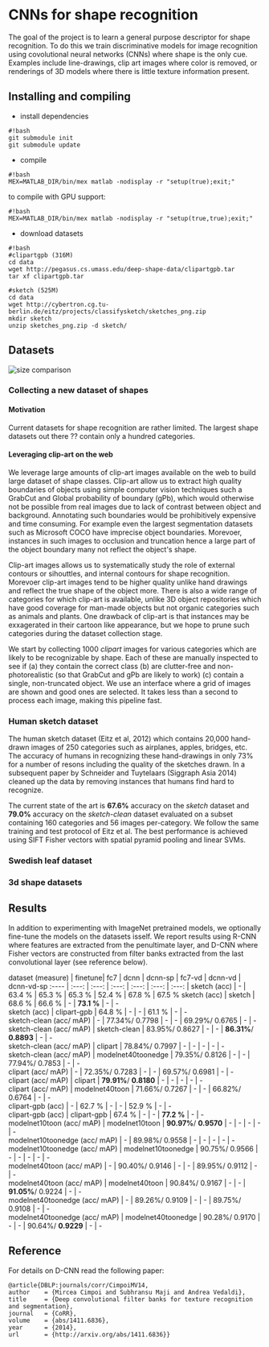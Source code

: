 # CNNs for shape recognition

The goal of the project is to learn a general purpose descriptor for shape recognition. To do this we train discriminative models for image recognition using covolutional neural networks (CNNs) where shape is the only cue. Examples include line-drawings, clip art images where color is removed, or renderings of 3D models where there is little texture information present. 

## Installing and compiling

* install dependencies
``` 
#!bash
git submodule init
git submodule update
```
* compile
``` 
#!bash
MEX=MATLAB_DIR/bin/mex matlab -nodisplay -r "setup(true);exit;"
```
to compile with GPU support: 
``` 
#!bash
MEX=MATLAB_DIR/bin/mex matlab -nodisplay -r "setup(true,true);exit;"
```
* download datasets 
```
#!bash
#clipartgpb (316M)
cd data
wget http://pegasus.cs.umass.edu/deep-shape-data/clipartgpb.tar
tar xf clipartgpb.tar

#sketch (525M)
cd data
wget http://cybertron.cg.tu-berlin.de/eitz/projects/classifysketch/sketches_png.zip
mkdir sketch
unzip sketches_png.zip -d sketch/
```
## Datasets
![size comparison](https://dl.dropboxusercontent.com/u/50473730/tmp/dataset.png)

### Collecting a new dataset of shapes

#### Motivation ####
Current datasets for shape recognition are rather limited. The largest shape datasets out there ?? contain only a hundred categories. 

#### Leveraging clip-art on the web ###
We leverage large amounts of clip-art images available on the web to build large dataset of shape classes. Clip-art allow us to extract high quality boundaries of objects using simple computer vision techniques such a GrabCut and Global probability of boundary (gPb), which would otherwise not be possible from real images due to lack of contrast between object and background. Annotating such boundaries would be prohibitively expensive and time consuming. For example even the largest segmentation datasets such as Microsoft COCO have imprecise object boundaries. Morevoer, instances in such images to occlusion and truncation hence a large part of the object boundary many not reflect the object's shape. 

Clip-art images allows us to systematically study the role of external contours or sihouttles, and internal contours for shape recognition. Morevoer clip-art images tend to be higher quality unlike hand drawings and reflect the true shape of the object more. There is also a wide range of categories for which clip-art is available, unlike 3D object repositories which have good coverage for man-made objects but not organic categories such as animals and plants. One drawback of clip-art is that instances may be exxagerated in their cartoon like appearance, but we hope to prune such categories during the dataset collection stage. 

We start by collecting 1000 _clipart_ images for various categories which are likely to be recognizable by shape. Each of these are manually inspected to see if (a) they contain the correct class (b) are clutter-free and non-photorealistic (so that GrabCut and gPb are likely to work) (c) contain a single, non-truncated object. We use an interface where a grid of images are shown and good ones are selected. It takes less than a second to process each image, making this pipeline fast.


### Human sketch dataset

The human sketch dataset (Eitz et al, 2012) which contains 20,000 hand-drawn images of 250 categories such as airplanes, apples, bridges, etc. The accuracy of humans in recognizing these hand-drawings in only 73% for a number of resons including the quality of the sketches drawn. In a subsequent paper by Schneider and Tuytelaars (Siggraph Asia 2014) cleaned up the data by removing instances that humans find hard to recognize.

The current state of the art is **67.6%** accuracy on the _sketch_ dataset and **79.0%** accuracy on the _sketch-clean_ dataset evaluated on a subset containing 160 categories and 56 images per-category. We follow the same training and test protocol of Eitz et al. The best performance is achieved using SIFT Fisher vectors with spatial pyramid pooling and linear SVMs. 

### Swedish leaf dataset

### 3d shape datasets

## Results

In addition to experimenting with ImageNet pretrained models, we optionally fine-tune the models on the datasets isself. We report results using R-CNN where features are extracted from the penultimate layer, and D-CNN where Fisher vectors are constructed from filter banks extracted from the last convolutional layer (see reference below).

 dataset (measure) | finetune| fc7 | dcnn | dcnn-sp | fc7-vd | dcnn-vd | dcnn-vd-sp
 :---- | :---: | :---: | :---: | :---: | :---: | :---: |
 sketch (acc) | - | 63.4 % | 65.3 % | 65.3 % | 52.4 % | 67.8 % | 67.5 % 
 sketch (acc) | sketch | 68.6 % | 66.6 % | - | **73.1 %** | - | -  
 sketch (acc) | clipart-gpb | 64.8 % | - | - | 61.1 % | - | -  
 sketch-clean (acc/ mAP) | - | 77.34%/ 0.7798 | - | - | 69.29%/ 0.6765 | - | -  
 sketch-clean (acc/ mAP) | sketch-clean | 83.95%/ 0.8627 | - | - | **86.31%**/ **0.8893** | - | -  
 sketch-clean (acc/ mAP) | clipart | 78.84%/ 0.7997 | - | - | - | - | -  
 sketch-clean (acc/ mAP) | modelnet40toonedge | 79.35%/ 0.8126 | - | - | 77.94%/ 0.7853 | - | -  
 clipart (acc/ mAP) | - | 72.35%/ 0.7283 | - | - | 69.57%/ 0.6981 | - | -  
 clipart (acc/ mAP) | clipart | **79.91%**/ **0.8180** | - | - | - | - | -  
 clipart (acc/ mAP) | modelnet40toon | 71.66%/ 0.7267 | - | - | 66.82%/ 0.6764 | - | -  
 clipart-gpb (acc) | - | 62.7 % | - | - | 52.9 % | - | -  
 clipart-gpb (acc) | clipart-gpb | 67.4 % | - | - | **77.2 %** | - | -  
 modelnet10toon (acc/ mAP) | modelnet10toon | **90.97%**/ **0.9570** | - | - | - | - | -  
 modelnet10toonedge (acc/ mAP) | - | 89.98%/ 0.9558 | - | - | - | - | -  
 modelnet10toonedge (acc/ mAP) | modelnet10toonedge | 90.75%/ 0.9566 | - | - | - | - | -  
 modelnet40toon (acc/ mAP) | - | 90.40%/ 0.9146 | - | - | 89.95%/ 0.9112 | - | -  
 modelnet40toon (acc/ mAP) | modelnet40toon | 90.84%/ 0.9167 | - | - | **91.05%**/ 0.9224 | - | -  
 modelnet40toonedge (acc/ mAP) | - | 89.26%/ 0.9109 | - | - | 89.75%/ 0.9108 | - | -  
 modelnet40toonedge (acc/ mAP) | modelnet40toonedge | 90.28%/ 0.9170 | - | - | 90.64%/ **0.9229** | - | -  
 
## Reference

For details on D-CNN read the following paper:

	@article{DBLP:journals/corr/CimpoiMV14,
  	author    = {Mircea Cimpoi and Subhransu Maji and Andrea Vedaldi},
  	title     = {Deep convolutional filter banks for texture recognition and segmentation},
  	journal   = {CoRR},
  	volume    = {abs/1411.6836},
 	year      = {2014},
  	url       = {http://arxiv.org/abs/1411.6836}}